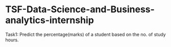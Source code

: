 # TSF-Data-Science-and-Business-analytics-internship
Task1: Predict the percentage(marks) of a student based on the no. of study hours.
